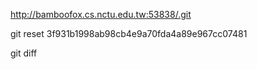 http://bamboofox.cs.nctu.edu.tw:53838/.git

git reset 3f931b1998ab98cb4e9a70fda4a89e967cc07481

git diff
